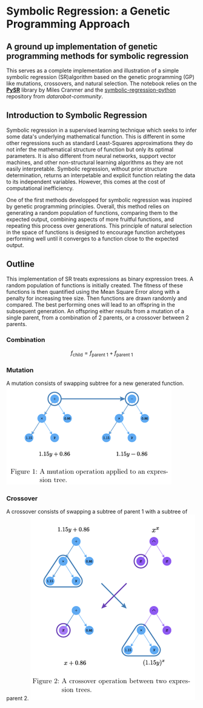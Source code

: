 # Symbolic Regression: a Genetic Programming Approach

## A ground up implementation of genetic programming methods for symbolic regression

This serves as a complete implementation and illustration of a simple symbolic regression (SR)algorithm based on the genetic programming (GP) like mutations, crossovers, and natural selection. The notebook relies on the [**PySR**](https://arxiv.org/abs/2305.01582) library by Miles Cranmer and the [symbolic-regression-python](https://github.com/datarobot-community/symbolic-regression-python/tree/master) repository from _datarobot-community_.

## Introduction to Symbolic Regression

Symbolic regression in a supervised learning technique which seeks to infer some data's underlying mathematical function. This is different in some other regressions such as standard Least-Squares approximations they do not infer the mathematical structure of function but only its optimal parameters. It is also different from neural networks, support vector machines, and other non-structural learning algorithms as they are not easily interpretable. Symbolic regression, without prior structure determination, returns an interpetable and explicit function relating the data to its independent variables. However, this comes at the cost of computational inefficiency.

One of the first methods developped for symbolic regression was inspired by genetic programming principles. Overall, this method relies on generating a random population of functions, comparing them to the expected output, combining aspects of more fruitful functions, and repeating this process over generations. This principle of natural selection in the space of functions is designed to encourage function archetypes performing well until it converges to a function close to the expected output.

## Outline

This implementation of SR treats expressions as binary expression trees. A random population of functions is initially created. The fitness of these functions is then quantified using the Mean Square Error along with a penalty for increasing tree size. Then functions are drawn randomly and compared. The best performing ones will lead to an offspring in the subsequent generation. An offspring either results from a mutation of a single parent, from a combination of 2 parents, or a crossover between 2 parents.

### Combination

$$f_{\text{child}} = f_{\text{parent 1}}+f_{\text{parent 1}}$$

### Mutation

A mutation consists of swapping subtree for a new generated function.
<a align="center" href="https://arxiv.org/abs/2305.01582">
<img src="./figures/mutation.png">
</a>

### Crossover

A crossover consists of swapping a subtree of parent 1 with a subtree of parent 2.
<a align="center" href="https://arxiv.org/abs/2305.01582">
<img src="./figures/cross.png">
</a>
